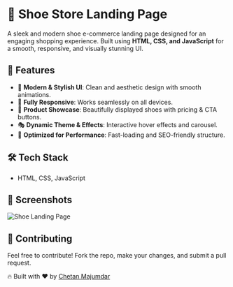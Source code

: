 # 👟 Shoe Store Landing Page

A sleek and modern shoe e-commerce landing page designed for an engaging shopping experience. Built using **HTML, CSS, and JavaScript** for a smooth, responsive, and visually stunning UI.

## 🌟 Features

- 🎨 **Modern & Stylish UI**: Clean and aesthetic design with smooth animations.
- 📱 **Fully Responsive**: Works seamlessly on all devices.
- 🛒 **Product Showcase**: Beautifully displayed shoes with pricing & CTA buttons.
- 🎭 **Dynamic Theme & Effects**: Interactive hover effects and carousel.
- 🌟 **Optimized for Performance**: Fast-loading and SEO-friendly structure.

## 🛠 Tech Stack
- HTML, CSS, JavaScript  

## 📸 Screenshots

![Shoe Landing Page](assets/screenshot.png)


## 🤝 Contributing
Feel free to contribute! Fork the repo, make your changes, and submit a pull request.



🔥 Built with ❤️ by [Chetan Majumdar](https://github.com/ChetanTheCoder)

